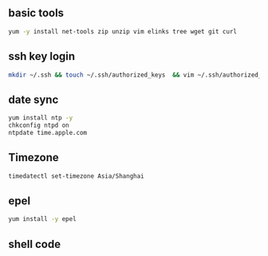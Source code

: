 ## basic tools
``` sh
yum -y install net-tools zip unzip vim elinks tree wget git curl
```

## ssh key login
``` sh
mkdir ~/.ssh && touch ~/.ssh/authorized_keys  && vim ~/.ssh/authorized_keys
```

## date sync
``` sh
yum install ntp -y
chkconfig ntpd on
ntpdate time.apple.com
```

## Timezone
``` sh
timedatectl set-timezone Asia/Shanghai
```

## epel
``` sh
yum install -y epel
```

## shell code
``` sh

```
